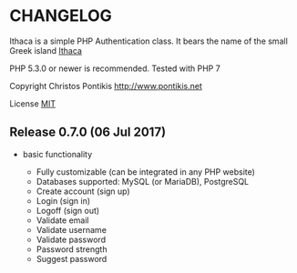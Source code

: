 CHANGELOG
========

Ithaca is a simple PHP Authentication class. It bears the name of the small Greek island [Ithaca](https://en.wikipedia.org/wiki/Ithaca)

PHP 5.3.0 or newer is recommended. Tested with PHP 7

Copyright Christos Pontikis http://www.pontikis.net

License [MIT](https://github.com/pontikis/ithaca/blob/master/MIT_LICENSE)



Release 0.7.0 (06 Jul 2017)
---------------------------

* basic functionality

    * Fully customizable (can be integrated in any PHP website)
    * Databases supported: MySQL (or MariaDB), PostgreSQL
    * Create account (sign up)
    * Login (sign in)
    * Logoff (sign out)
    * Validate email
    * Validate username
    * Validate password
    * Password strength
    * Suggest password